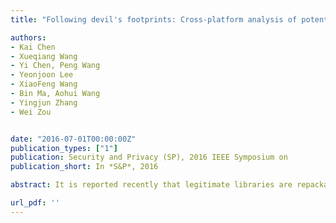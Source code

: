 ```yaml
---
title: "Following devil's footprints: Cross-platform analysis of potentially harmful libraries on android and ios"

authors:
- Kai Chen
- Xueqiang Wang
- Yi Chen, Peng Wang
- Yeonjoon Lee
- XiaoFeng Wang
- Bin Ma, Aohui Wang
- Yingjun Zhang
- Wei Zou


date: "2016-07-01T00:00:00Z"
publication_types: ["1"]
publication: Security and Privacy (SP), 2016 IEEE Symposium on
publication_short: In *S&P*, 2016

abstract: It is reported recently that legitimate libraries are repackaged for propagating malware. An in-depth analysis of such potentially-harmful libraries (PhaLibs), however, has never been done before, due to the challenges in identifying those libraries whose code can be unavailable online (e.g., removed from the public repositories, spreading underground, etc.). Particularly, for an iOS app, the library it integrates cannot be trivially recovered from its binary code and cannot be analyzed by any publicly available anti-virus (AV) systems. In this paper, we report the first systematic study on PhaLibs across Android and iOS, based upon a key observation that many iOS libraries have Android versions that can potentially be used to understand their behaviors and the relations between the libraries on both sides. To this end, we utilize a methodology that first clusters similar packages from a large number of popular Android apps to identify libraries, and strategically analyze them using AV systems to find PhaLibs. Those libraries are then used to search for their iOS counterparts within Apple apps based upon the invariant features shared cross platforms. On each discovered iOS PhaLib, our approach further identifies its suspicious behaviors that also appear on its Android version and uses the AV system on the Android side to confirm that it is indeed potentially harmful. Running our methodology on 1.3 million Android apps and 140,000 popular iOS apps downloaded from 8 markets, we discovered 117 PhaLibs with 1008 variations on Android and 23 PhaLibs with 706 variations on iOS. Altogether, the Android PhaLibs is found to infect 6.84% of Google Play apps and the iOS libraries are embedded within thousands of iOS apps, 2.94% among those from the official Apple App Store. Looking into the behaviors of the PhaLibs, not only do we discover the recently reported suspicious iOS libraries such as mobiSage, but also their Android counterparts and 6 other back-door libraries never known before. Those libraries are found to contain risky behaviors such as reading from their host apps’ keychain, stealthily recording audio and video and even attempting to make phone calls. Our research shows that most Android-side harmful behaviors have been preserved on their corresponding iOS libraries, and further identifies new evidence about libraries repackaging for harmful code propagations on both sides.

url_pdf: ''
---
```

